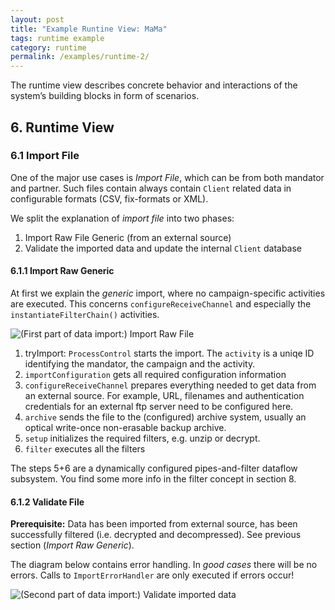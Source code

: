 ```yaml
---
layout: post
title: "Example Runtine View: MaMa"
tags: runtime example 
category: runtime
permalink: /examples/runtime-2/
---
```



<div class="arc42-help" markdown="1">
The runtime view describes concrete behavior and interactions of the system’s building blocks in form of scenarios.
</div>

## 6. Runtime View 

### 6.1 Import File

One of the major use cases is _Import File_, which can be from both mandator and partner. 
Such files contain always contain `Client` related data in configurable formats (CSV, fix-formats or XML).

We split the explanation of _import file_ into two phases:

1. Import Raw File Generic (from an external source)
2. Validate the imported data and update the internal `Client` database

#### 6.1.1 Import Raw Generic

At first we explain the _generic_ import, where no campaign-specific activities are executed. 
This concerns `configureReceiveChannel` and especially the `instantiateFilterChain()` activities.

![(First part of data import:) Import Raw File](images/mama/9-getRawFile.png)

1. tryImport: `ProcessControl` starts the import. The `activity` is a uniqe ID identifying the mandator, the campaign and the activity.
2. `importConfiguration` gets all required configuration information 
3. `configureReceiveChannel` prepares everything needed to get data from an external source. 
For example, URL, filenames and authentication credentials for an external ftp server need to be configured here.
4. `archive` sends the file to the (configured) archive system, usually an optical write-once non-erasable backup archive.
5. `setup` initializes the required filters, e.g. unzip or decrypt.
6. `filter` executes all the filters

The steps 5+6 are a dynamically configured pipes-and-filter dataflow subsystem. You find some more info in
the filter concept in section 8.


#### 6.1.2 Validate File

**Prerequisite:** Data has been imported from external source, has been successfully filtered (i.e. decrypted and decompressed). 
See previous section (_Import Raw Generic_).

The diagram below contains error handling. 
In _good cases_ there will be no errors.
Calls to `ImportErrorHandler` are only executed if errors occur!

![(Second part of data import:) Validate imported data](images/mama/9-validateRawData.png)

